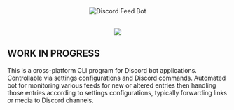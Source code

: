 <div align="center">
    <img src="https://i.imgur.com/Qnl9T7m.png" alt="Discord Feed Bot"/>
</div>
<br/>
<p align="center">
    <a href="https://goreportcard.com/report/github.com/get-got/discord-feedbot/" alt="Go Report Card">
        <img src="https://goreportcard.com/badge/github.com/get-got/discord-feedbot/" />
    </a>
</p>

## WORK IN PROGRESS

This is a cross-platform CLI program for Discord bot applications. Controllable via settings configurations and Discord commands. Automated bot for monitoring various feeds for new or altered entries then handling those entries according to settings configurations, typically forwarding links or media to Discord channels.
